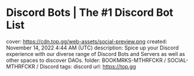 # Discord Bots | The #1 Discord Bot List

cover: https://cdn.top.gg/web-assets/social-preview.png
created: November 14, 2022 4:44 AM (UTC)
description: Spice up your Discord experience with our diverse range of Discord Bots and Servers as well as other spaces to discover DAOs.
folder: BOOKMRKS-MTHRFCKR / SOCIAL-MTHRFCKR / Discord
tags: discord
url: https://top.gg